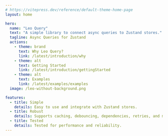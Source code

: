 ```yaml
---
# https://vitepress.dev/reference/default-theme-home-page
layout: home

hero:
  name: "Leo Query"
  text: "A simple library to connect async queries to Zustand stores."
  tagline: Async Queries for Zustand
  actions:
    - theme: brand
      text: Why Leo Query?
      link: /latest/introduction/why
    - theme: alt
      text: Getting Started
      link: /latest/introduction/gettingStarted
    - theme: alt
      text: Examples
      link: /latest/examples/examples
  image: /leo-without-background.png

features:
  - title: Simple
    details: Easy to use and integrate with Zustand stores.
  - title: Robust
    details: Supports caching, debouncing, dependencies, retries, and more.
  - title: Tested
    details: Tested for performance and reliability.
---
```


